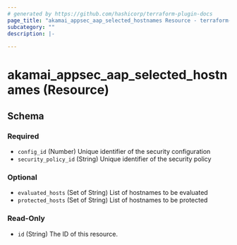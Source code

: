 ```yaml
---
# generated by https://github.com/hashicorp/terraform-plugin-docs
page_title: "akamai_appsec_aap_selected_hostnames Resource - terraform-provider-akamai"
subcategory: ""
description: |-
  
---
```


# akamai_appsec_aap_selected_hostnames (Resource)





<!-- schema generated by tfplugindocs -->
## Schema

### Required

- `config_id` (Number) Unique identifier of the security configuration
- `security_policy_id` (String) Unique identifier of the security policy

### Optional

- `evaluated_hosts` (Set of String) List of hostnames to be evaluated
- `protected_hosts` (Set of String) List of hostnames to be protected

### Read-Only

- `id` (String) The ID of this resource.
